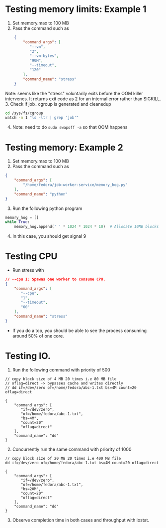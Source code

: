 # Testing memory limits: Example 1

1. Set memory.max to 100 MB 
2. Pass the command such as
```json
	{
		"command_args": [
		   "--vm",
		   "2",
		   "--vm-bytes",
		   "90M",
		   "--timeout",
		   "120"
		],
		"command_name": "stress"
	}
```
Note: seems like the "stress" voluntarily exits before the OOM killer intervenes. It returns exit code as 2 for an internal error rather than SIGKILL.
3.  Check if job_<uuid> cgroup is generated and cleanedup
```sh
cd /sys/fs/cgroup
watch -n 1 "ls -ltr | grep 'job'"
```
4. Note: need to do `sudo swapoff -a` so that OOM happens

# Testing memory: Example 2

1. Set memory.max to 100 MB 
2. Pass the command such as
```json
{
    "command_args": [
        "/home/fedora/job-worker-service/memory_hog.py"
    ],
    "command_name": "python"
}
```
3. Run the following python program
```py
memory_hog = []
while True:
    memory_hog.append(' ' * 1024 * 1024 * 10)  # Allocate 10MB blocks
```
4. In this case, you should get signal 9


# Testing CPU
* Run stress with 
```json
// --cpu 1: Spawns one worker to consume CPU.
{
    "command_args": [
       "--cpu",
       "1",
       "--timeout",
       "60"
    ],
    "command_name": "stress"
}
```
* If you do a top, you should be able to see the process consuming around 50% of one core.

# Testing IO.

1. Run the following command with priority of 500 
```
// copy block size of 4 MB 20 times i.e 80 MB file
// oflag=direct -> bypasses cache and writes directly
// dd if=/dev/zero of=/home/fedora/abc-1.txt bs=4M count=20 oflag=direct

{
    "command_args": [
       "if=/dev/zero",
       "of=/home/fedora/abc-1.txt",
       "bs=4M",
       "count=20"
       "oflag=direct"
    ],
    "command_name": "dd"
}
```

2. Concurrently run the same command with priority of 1000 
```
// copy block size of 20 MB 20 times i.e 400 MB file
dd if=/dev/zero of=/home/fedora/abc-1.txt bs=4M count=20 oflag=direct

{
    "command_args": [
       "if=/dev/zero",
       "of=/home/fedora/abc-1.txt",
       "bs=20M",
       "count=20"
       "oflag=direct"
    ],
    "command_name": "dd"
}
```
3. Observe completion time in both cases and throughput with iostat.
